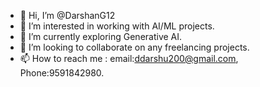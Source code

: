 - 👋 Hi, I’m @DarshanG12
- 👀 I’m interested in working with AI/ML projects.
- 🌱 I’m currently exploring Generative AI.
- 💞️ I’m looking to collaborate on any freelancing projects.
- 📫 How to reach me : email:ddarshu200@gmail.com, Phone:9591842980.


